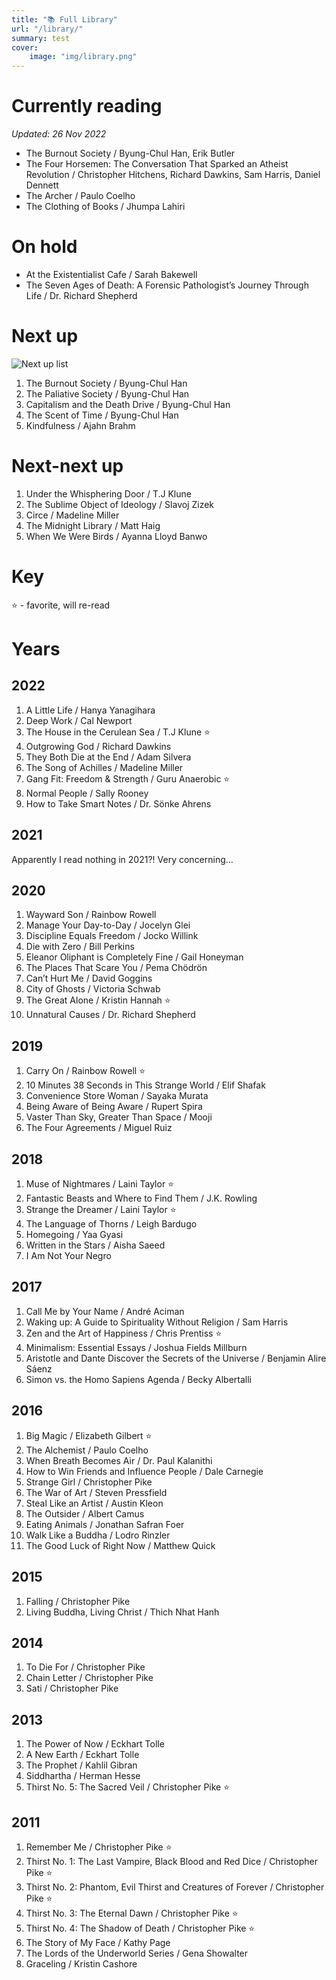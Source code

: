 ```yaml
---
title: "📚 Full Library"
url: "/library/"
summary: test
cover:
    image: "img/library.png"
---
```


# Currently reading
*Updated: 26 Nov 2022*

- The Burnout Society / Byung-Chul Han, Erik Butler
- The Four Horsemen: The Conversation That Sparked an Atheist Revolution / Christopher Hitchens, Richard Dawkins, Sam Harris, Daniel Dennett
- The Archer / Paulo Coelho
- The Clothing of Books / Jhumpa Lahiri

# On hold
- At the Existentialist Cafe / Sarah Bakewell
- The Seven Ages of Death: A Forensic Pathologist’s Journey Through Life / Dr. Richard Shepherd

# Next up 

![Next up list](/img/nextuplist.png)

1. The Burnout Society / Byung-Chul Han
2. The Paliative Society / Byung-Chul Han
3. Capitalism and the Death Drive / Byung-Chul Han
4. The Scent of Time / Byung-Chul Han
5. Kindfulness / Ajahn Brahm

# Next-next up
1. Under the Whisphering Door / T.J Klune
2. The Sublime Object of Ideology / Slavoj Zizek
3. Circe / Madeline Miller
4. The Midnight Library / Matt Haig
5. When We Were Birds / Ayanna Lloyd Banwo

# Key

⭐️ - favorite, will re-read

# Years

## 2022
1. A Little Life / Hanya Yanagihara
2. Deep Work / Cal Newport
3. The House in the Cerulean Sea / T.J Klune ⭐️
4. Outgrowing God / Richard Dawkins
5. They Both Die at the End / Adam Silvera
6. The Song of Achilles / Madeline Miller
7. Gang Fit: Freedom & Strength / Guru Anaerobic ⭐️
8. Normal People / Sally Rooney
9. How to Take Smart Notes / Dr. Sönke Ahrens

## 2021
Apparently I read nothing in 2021?! Very concerning…

## 2020
1. Wayward Son / Rainbow Rowell
2. Manage Your Day-to-Day / Jocelyn Glei
3. Discipline Equals Freedom / Jocko Willink
4. Die with Zero / Bill Perkins
5. Eleanor Oliphant is Completely Fine / Gail Honeyman
6. The Places That Scare You / Pema Chödrön
7. Can’t Hurt Me / David Goggins
8. City of Ghosts / Victoria Schwab
9. The Great Alone / Kristin Hannah ⭐️
10. Unnatural Causes / Dr. Richard Shepherd

## 2019
1. Carry On / Rainbow Rowell ⭐️
2. 10 Minutes 38 Seconds in This Strange World / Elif Shafak
3. Convenience Store Woman / Sayaka Murata
4. Being Aware of Being Aware / Rupert Spira
5. Vaster Than Sky, Greater Than Space / Mooji
6. The Four Agreements / Miguel Ruiz

## 2018
1. Muse of Nightmares / Laini Taylor ⭐️
2. Fantastic Beasts and Where to Find Them / J.K. Rowling
3. Strange the Dreamer / Laini Taylor ⭐️
4. The Language of Thorns / Leigh Bardugo
5. Homegoing / Yaa Gyasi
6. Written in the Stars / Aisha Saeed
7. I Am Not Your Negro

## 2017
1. Call Me by Your Name / André Aciman
2. Waking up: A Guide to Spirituality Without Religion / Sam Harris
3. Zen and the Art of Happiness / Chris Prentiss ⭐️
4. Minimalism: Essential Essays / Joshua Fields Millburn
5. Aristotle and Dante Discover the Secrets of the Universe / Benjamin Alire Sáenz
6. Simon vs. the Homo Sapiens Agenda / Becky Albertalli

## 2016
1. Big Magic / Elizabeth Gilbert ⭐️
2. The Alchemist / Paulo Coelho
3. When Breath Becomes Air / Dr. Paul Kalanithi
4. How to Win Friends and Influence People / Dale Carnegie
5. Strange Girl / Christopher Pike
6. The War of Art / Steven Pressfield
7. Steal Like an Artist / Austin Kleon
8. The Outsider / Albert Camus
9. Eating Animals / Jonathan Safran Foer
10. Walk Like a Buddha / Lodro Rinzler
11. The Good Luck of Right Now / Matthew Quick

## 2015
1. Falling / Christopher Pike
2. Living Buddha, Living Christ / Thich Nhat Hanh

## 2014
1. To Die For / Christopher Pike
2. Chain Letter / Christopher Pike
3. Sati / Christopher Pike

## 2013
1. The Power of Now / Eckhart Tolle
2. A New Earth / Eckhart Tolle
3. The Prophet / Kahlil Gibran
4. Siddhartha / Herman Hesse
5. Thirst No. 5: The Sacred Veil / Christopher Pike ⭐️

## 2011
1. Remember Me / Christopher Pike ⭐️
2. Thirst No. 1: The Last Vampire, Black Blood and Red Dice / Christopher Pike ⭐️
3. Thirst No. 2: Phantom, Evil Thirst and Creatures of Forever / Christopher Pike ⭐️
4. Thirst No. 3: The Eternal Dawn / Christopher Pike ⭐️
5. Thirst No. 4: The Shadow of Death / Christopher Pike ⭐️
6. The Story of My Face / Kathy Page
7. The Lords of the Underworld Series / Gena Showalter
8. Graceling / Kristin Cashore
